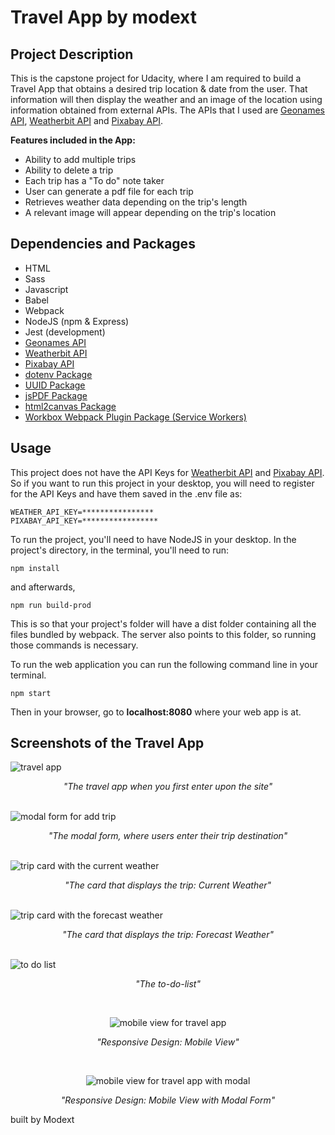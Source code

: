 # Travel App by modext

## Project Description
<p>This is the capstone project for Udacity, where I am required to build a Travel App that obtains a desired trip location & date from the user. That information will then display the weather and an image of the location using information obtained from external APIs. The APIs that I used are <a href="http://www.geonames.org/export/web-services.html">Geonames API</a>, <a href="https://www.weatherbit.io/api">Weatherbit API</a> and <a href="https://pixabay.com/api/docs/">Pixabay API</a>.</p>

**Features included in the App:**
<ul>
  <li>Ability to add multiple trips</li>
  <li>Ability to delete a trip</li>
  <li>Each trip has a "To do" note taker</li>
  <li>User can generate a pdf file for each trip</li>
  <li>Retrieves weather data depending on the trip's length</li>
  <li>A relevant image will appear depending on the trip's location</li>
</ul>

## Dependencies and Packages
<ul>
  <li>HTML</li>
  <li>Sass</li>
  <li>Javascript</li>
  <li>Babel</li>
  <li>Webpack</li>
  <li>NodeJS (npm & Express)</li>
  <li>Jest (development)</li>
  <li><a href="http://www.geonames.org/export/web-services.html">Geonames API</a></li>
  <li><a href="https://www.weatherbit.io/api">Weatherbit API</a></li>
  <li><a href="https://pixabay.com/api/docs/">Pixabay API</a></li>
  <li><a href="https://www.npmjs.com/package/dotenv">dotenv Package</a></li>
  <li><a href="https://www.npmjs.com/package/uuid">UUID Package</a></li>
  <li><a href="https://www.npmjs.com/package/jspdf">jsPDF Package</a></li>
  <li><a href="https://html2canvas.hertzen.com/">html2canvas Package</a></li>
  <li><a href="https://www.npmjs.com/package/workbox-webpack-plugin">Workbox Webpack Plugin Package (Service Workers)</a></li>
</ul>

## Usage
This project does not have the API Keys for <a href="https://www.weatherbit.io/api">Weatherbit API</a> and <a href="https://pixabay.com/api/docs/">Pixabay API</a>. So if you want to run this project in your desktop, you will need to register for the API Keys and have them saved in the .env file as:

````
WEATHER_API_KEY=****************
PIXABAY_API_KEY=*****************
````

To run the project, you'll need to have NodeJS in your desktop. In the project's directory, in the terminal, you'll need to run: 

````
npm install
````

and afterwards,

````
npm run build-prod
````
This is so that your project's folder will have a dist folder containing all the files bundled by webpack. The server also points to this folder, so running those commands is necessary.

To run the web application you can run the following command line in your terminal.
````
npm start
````
Then in your browser, go to **localhost:8080** where your web app is at.

## Screenshots of the Travel App

<img src="https://user-images.githubusercontent.com/86360050/139248869-5e866c52-bf16-421e-baa6-5d1f687a2bb9.png" alt="travel app">
<p align="center"><em>"The travel app when you first enter upon the site"</em></p>

<br/>

<img src="https://user-images.githubusercontent.com/86360050/139249011-f1c04475-f532-4c5f-855e-dd4710aabec9.png" alt="modal form for add trip">
<p align="center"><em>"The modal form, where users enter their trip destination"</em></p>

<br/>

<img src="https://user-images.githubusercontent.com/86360050/139249414-f83cf79b-64fc-4019-b284-09475235a405.png" alt="trip card with the current weather">
<p align="center"><em>"The card that displays the trip: Current Weather"</em></p>
<br/>

<img src="https://user-images.githubusercontent.com/86360050/139250254-dfac7b77-f023-4ac7-a262-fa6a132f79a7.png" alt="trip card with the forecast weather">
<p align="center"><em>"The card that displays the trip: Forecast Weather"</em></p>

<br/>

<img src="https://user-images.githubusercontent.com/86360050/139250909-bbeeb79a-65af-4e68-8784-6c6403d50bf0.png" alt="to do list">
<p align="center"><em>"The to-do-list"</em></p>

<br/>

<p align="center"><img src="https://user-images.githubusercontent.com/86360050/139251082-320e61d3-e78e-4d2d-ad43-20fc47efaf02.png" alt="mobile view for travel app"></p>
<p align="center"><em>"Responsive Design: Mobile View"</em></p>

<br/>

<p align="center"><img src="https://user-images.githubusercontent.com/86360050/139251152-2cd0178a-ca70-47d9-a877-aa1950dcc747.png" alt="mobile view for travel app with modal"></p>
<p align="center"><em>"Responsive Design: Mobile View with Modal Form"</em></p>

built by Modext